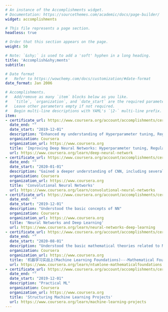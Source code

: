 ```yaml
---
# An instance of the Accomplishments widget.
# Documentation: https://sourcethemes.com/academic/docs/page-builder/
widget: accomplishments

# This file represents a page section.
headless: true

# Order that this section appears on the page.
weight: 50

# Note: `&shy;` is used to add a 'soft' hyphen in a long heading.
title: 'Accomplish&shy;ments'
subtitle:

# Date format
#   Refer to https://wowchemy.com/docs/customization/#date-format
date_format: Jan 2006

# Accomplishments.
#   Add/remove as many `item` blocks below as you like.
#   `title`, `organization`, and `date_start` are the required parameters.
#   Leave other parameters empty if not required.
#   Begin multi-line descriptions with YAML's `|2-` multi-line prefix.
item:
- certificate_url: https://www.coursera.org/account/accomplishments/certificate/KXRFFW7WS2KK
  date_end: ""
  date_start: "2019-12-01"
  description: "Enhanced my understanding of Hyperparameter tuning, Regularization and Optimization"
  organization: Coursera
  organization_url: https://www.coursera.org
  title: 'Improving Deep Neural Networks: Hyperparameter tuning, Regularization and Optimization'
  url: https://www.coursera.org/learn/deep-neural-network
- certificate_url: https://www.coursera.org/account/accomplishments/certificate/ELWG6F956U8G
  date_end: ""
  date_start: "2020-01-01"
  description: "Gained a deeper understanding of CNN, including several model variants"
  organization: Coursera
  organization_url: https://www.coursera.org
  title: 'Convolutional Neural Networks'
  url: https://www.coursera.org/learn/convolutional-neural-networks
- certificate_url: https://www.coursera.org/account/accomplishments/certificate/UZ3NWHDDDNVC
  date_end: ""
  date_start: "2019-12-01"
  description: "Understood the basic concepts of NN"
  organization: Coursera
  organization_url: https://www.coursera.org
  title: 'Neural Networks and Deep Learning'
  url: https://www.coursera.org/learn/neural-networks-deep-learning
- certificate_url: https://www.coursera.org/account/accomplishments/certificate/GB34UJNMVVKX
  date_end: ""
  date_start: "2020-08-01"
  description: "Understood the basic mathematical theories related to ML"
  organization: Coursera
  organization_url: https://www.coursera.org
  title: '机器学习实战上(Machine Learning Foundations)---Mathematical Foundations'
  url: https://www.coursera.org/learn/ntumlone-mathematicalfoundations
- certificate_url: https://www.coursera.org/account/accomplishments/certificate/Q7744ECVW3XR
  date_end: ""
  date_start: "2019-12-01"
  description: "Practical ML"
  organization: Coursera
  organization_url: https://www.coursera.org
  title: 'Structuring Machine Learning Projects'
  url: https://www.coursera.org/learn/machine-learning-projects
---
```

